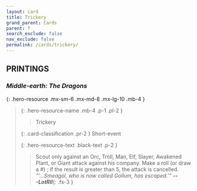 ```yaml
---
layout: card
title: Trickery
grand_parent: Cards
parent: T
search_exclude: false
nav_exclude: false
permalink: /cards/trickery/
---
```


## PRINTINGS


### _Middle-earth: The Dragons_

{: .hero-resource .mx-sm-6 .mx-md-8 .mx-lg-10 .mb-4 }
> {: .hero-resource-name .mb-4 .p-1 .pl-2 }
> > <div class="card-mp"></div>
> > <div class="card-name">Trickery</div>
>
> {: .card-classification .pr-2 }
> Short-event
>
> {: .hero-resource-text .black-text .p-2 }
> > Scout only against an Orc, Troll, Man, Elf, Slayer, Awakened Plant, or Giant attack against his company. Make a roll (or draw a #) ; if the result is greater than 5, the attack is cancelled.   <br>_“‘...Smeagol, who is now called Gollum, has escaped.’”_ ***---&#65279;LotRII***{: .fs-3 } 
> 
